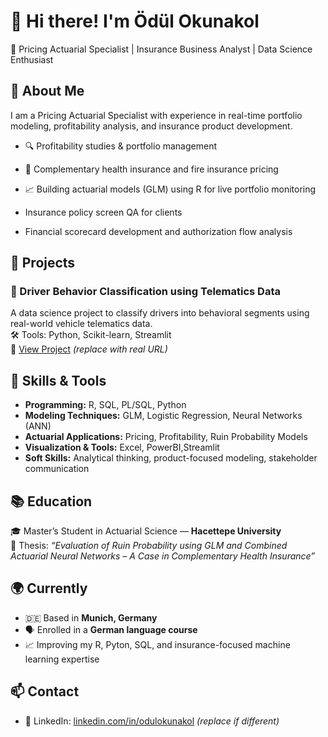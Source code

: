 # 👋 Hi there! I'm Ödül Okunakol

💼 Pricing Actuarial Specialist | Insurance Business Analyst | Data Science Enthusiast

## 🧾 About Me

I am a Pricing Actuarial Specialist with experience in real-time portfolio modeling, profitability analysis, and insurance product development.  

- 🔍 Profitability studies & portfolio management  
- 🏥 Complementary health insurance and fire insurance pricing  
- 📈 Building actuarial models (GLM) using R for live portfolio monitoring

- Insurance policy screen QA for clients 
- Financial scorecard development and authorization flow analysis

## 💼 Projects

### 🚙 Driver Behavior Classification using Telematics Data  
A data science project to classify drivers into behavioral segments using real-world vehicle telematics data.  
🛠 Tools: Python, Scikit-learn, Streamlit  
🔗 [View Project](https://github.com/odulokunakol/driver-behavior-classification) *(replace with real URL)*

## 🧠 Skills & Tools

- **Programming:** R, SQL, PL/SQL, Python  
- **Modeling Techniques:** GLM, Logistic Regression, Neural Networks (ANN)  
- **Actuarial Applications:** Pricing, Profitability, Ruin Probability Models  
- **Visualization & Tools:** Excel, PowerBI,Streamlit  
- **Soft Skills:** Analytical thinking, product-focused modeling, stakeholder communication

## 📚 Education

🎓 Master’s Student in Actuarial Science — **Hacettepe University**  
📝 Thesis: *“Evaluation of Ruin Probability using GLM and Combined Actuarial Neural Networks – A Case in Complementary Health Insurance”*

## 🌍 Currently

- 🇩🇪 Based in **Munich, Germany**  
- 🗣️ Enrolled in a **German language course**  
- 📈 Improving my R, Pyton, SQL, and insurance-focused machine learning expertise

## 📫 Contact
- 💼 LinkedIn: [linkedin.com/in/odulokunakol](https://www.linkedin.com/in/%C3%B6d%C3%BCl-okunakol/) *(replace if different)*  
  

